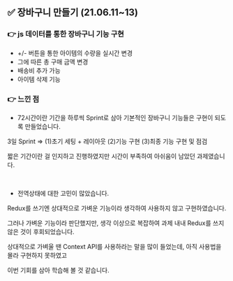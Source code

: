 ## ✅ 장바구니 만들기 (21.06.11~13)

### 👉 js 데이터를 통한 장바구니 기능 구현

- +/- 버튼을 통한 아이템의 수량을 실시간 변경 
- 그에 따른 총 구매 금액 변경
- 배송비 추가 가능
- 아이템 삭제 기능

### 👉 느낀 점


- 72시간이란 기간을 하루씩 Sprint로 삼아 기본적인 장바구니 기능들은 구현이 되도록 만들었습니다.

3일 Sprint => (1)초기 세팅 + 레이아웃 (2)기능 구현 (3)최종 기능 구현 및 점검 

짧은 기간이란 걸 인지하고 진행하였지만 시간이 부족하여 아쉬움이 남았던 과제였습니다.

<br />

- 전역상태에 대한 고민이 많았습니다. 

Redux를 쓰기엔 상대적으로 가벼운 기능이라 생각하여 사용하지 않고 구현하였습니다.

그러나 가벼운 기능이라 판단했지만, 생각 이상으로 복잡하여 과제 내내 Redux를 쓰지 않은 것이 후회되었습니다.

상대적으로 가벼울 땐 Context API를 사용하라는 말을 많이 들었는데, 아직 사용법을 몰라 구현하지 못하였고

이번 기회를 삼아 학습해 볼 것 같습니다.
